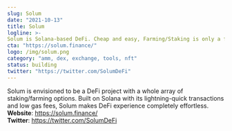 ```yaml
---
slug: Solum
date: "2021-10-13"
title: Solum
logline: >-
Solum is Solana-based DeFi. Cheap and easy, Farming/Staking is only a few clicks behind.
cta: "https://solum.finance/"
logo: /img/solum.png
category: "amm, dex, exchange, tools, nft"
status: building
twitter: "https://twitter.com/SolumDeFi"
---
```


Solum is envisioned to be a DeFi project with a whole array of staking/farming options. Built on Solana with its lightning-quick transactions and low gas fees, Solum makes DeFi experience completely effortless.
<b>Website</b>: https://solum.finance/ </br>
<b>Twitter</b>: https://twitter.com/SolumDeFi </br>